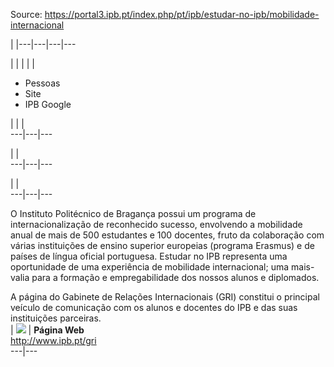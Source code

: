 Source: https://portal3.ipb.pt/index.php/pt/ipb/estudar-no-ipb/mobilidade-internacional

| |---|---|---|---  
  
  

  

  
  
  
  
  
  
  
  
  
  
  
  
  
  
|   | |  | | 

  * Pessoas
  * Site
  * IPB Google

| | |   
---|---|---  
  
| |   
---|---|---  
  
| |   
---|---|---  
  
  
O Instituto Politécnico de Bragança possui um programa de internacionalização
de reconhecido sucesso, envolvendo a mobilidade anual de mais de 500
estudantes e 100 docentes, fruto da colaboração com várias instituições de
ensino superior europeias (programa Erasmus) e de países de língua oficial
portuguesa. Estudar no IPB representa uma oportunidade de uma experiência de
mobilidade internacional; uma mais-valia para a formação e empregabilidade dos
nossos alunos e diplomados.  
  
A página do Gabinete de Relações Internacionais (GRI) constitui o principal
veículo de comunicação com os alunos e docentes do IPB e das suas instituições
parceiras.  
| [![](/images/web.png)](http://www.ipb.pt/gri "Gabinete de Relações Internacionais") | **Página Web**  
<http://www.ipb.pt/gri>  
---|---  
  
